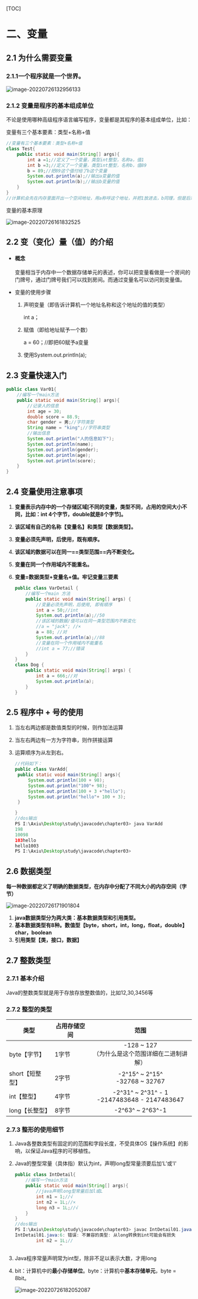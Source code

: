 [TOC]



# 二、变量

## 2.1 为什么需要变量

### 2.1.1一个程序就是一个世界。

![image-20220726132956133](https://picgo-1305004037.cos.ap-guangzhou.myqcloud.com/images/202207261329244.png)

### 2.1.2 变量是程序的基本组成单位

不论是使用哪种高级程序语言编写程序，变量都是其程序的基本组成单位，比如：

变量有三个基本要素：类型+名称+值

```java
//变量有三个基本要素：类型+名称+值
class Test{
	public static void main(String[] args){
		int a =1;//定义了一个变量，类型int整型，名称a，值1
		int b =3;//定义了一个变量，类型int整型，名称b，值89
		b = 89;//把89这个值付给了b这个变量
		System.out.println(a);//输出a变量的值
		System.out.println(b);//输出b变量的值
	}
}
//计算机会先在内存里面开出一个空间地址，用a称呼这个地址，并把1放进去，b同理，但是后来b=89让计算机把89替换掉了3这个值，3就给丢了。
```

变量的基本原理

![image-20220726161832525](https://picgo-1305004037.cos.ap-guangzhou.myqcloud.com/images/202207261618774.png)

## 2.2 变（变化）量（值）的介绍

- #### 概念

  变量相当于内存中一个数据存储单元的表述，你可以把变量看做是一个房间的门牌号，通过门牌号我们可以找到房间。而通过变量名可以访问到变量值。

- 变量的使用步骤

  1. 声明变量（即告诉计算机一个地址名称和这个地址的值的类型）

     int a；

  2. 赋值（即给地址赋予一个数）

     a = 60；//即把60赋予a变量

  3. 使用System.out.println(a);

## 2.3 变量快速入门

```java
public class Var01{
    //编写一个main方法
    public static void main(String[] args){
        //记录人的信息
        int age = 30;
        double score = 88.9;
        char gender = 男;//字符类型
        String name = "king";//字符串类型
        //输出信息
        System.out.println("人的信息如下");
        System.out.println(name);
        System.out.println(gender);
        System.out.println(age);
        System.out.println(score);
    }
}
```

## 2.4 变量使用注意事项

1. **变量表示内存中的一个存储区域[不同的变量，类型不同，占用的空间大小不同，比如：int 4个字节，double就是8个字节]。**

2. **该区域有自己的名称【变量名】和类型【数据类型】。**

3. **变量必须先声明，后使用，既有顺序。**

4. **该区域的数据可以在同一==类型范围==内不断变化。**

5. **变量在同一个作用域内不能重名。**

6. **变量=数据类型+变量名+值。牢记变量三要素**

   ```java
   public class VarDetail {
       //编写一个main 方法
       public static void main(String[] args) {
           //变量必须先声明，后使用, 即有顺序
           int a = 50;//int
           System.out.println(a);//50
           //该区域的数据/值可以在同一类型范围内不断变化
           //a = "jack"; //×
           a = 88; //对
           System.out.println(a);//88
           //变量在同一个作用域内不能重名
           //int a = 77;//错误
       }
   }
   class Dog {
       public static void main(String[] args) {
           int a = 666;//对
           System.out.println(a);
       }
   }
   ```

## 2.5 程序中 + 号的使用

1. 当左右两边都是数值类型的时候，则作加法运算

2. 当左右两边有一方为字符串，则作拼接运算

3. 运算顺序为从左到右。

   ```java
   //代码如下：
   public class VarAdd{
   	public static void main(String[] args){
   		System.out.println(100 + 98);
   		System.out.println("100"+ 98);
   		System.out.println(100 + 3 +"hello");
   		System.out.println("hello"+ 100 + 3);
   	}
   
   }
   //dos输出
   PS I:\Axiu\Desktop\study\javacode\chapter03> java VarAdd
   198
   10098
   103hello
   hello1003
   PS I:\Axiu\Desktop\study\javacode\chapter03>
   ```

## 2.6 数据类型

**每一种数据都定义了明确的数据类型，在内存中分配了不同大小的内存空间（字节）**

![image-20220726171901804](https://picgo-1305004037.cos.ap-guangzhou.myqcloud.com/images/202207261719911.png)

1. **java数据类型分为两大类：基本数据类型和引用类型。**
2. **基本数据类型有8种。数值型【byte，short，int，long，float，double】char，boolean**
3. **引用类型【类，接口，数据】**

## 2.7 整数类型

### 2.7.1 基本介绍

Java的整数类型就是用于存放存放整数值的，比如12,30,3456等

### 2.7.2 整型的类型

| 类型            | 占用存储空间 |                         范围                         |
| --------------- | ------------ | :--------------------------------------------------: |
| byte【字节】    | 1字节        | -128 ~ 127<br />（为什么是这个范围详细在二进制讲解） |
| short【短整型】 | 2字节        |          -2^15^ ~ 2^15^<br />-32768 ~ 32767          |
| int【整型】     | 4字节        |   -2^31^ ~ 2^31^ - 1<br />-2147483648 - 2147483647   |
| long【长整型】  | 8字节        |                   -2^63^ ~ 2^63^-1                   |

### 2.7.3 整形的使用细节

1. Java各整数类型有固定的的范围和字段长度，不受具体OS【操作系统】的影响，以保证Java程序的可移植性。

2. Java的整型常量（具体指）默认为int，声明long型常量须要后加‘L’或'l'

   ```java
   public class IntDetail{
       //编写一个main方法
       public static void main(String[] args){
           //java声明long型常量后加l或L
           int n1 = 1;//√
           int n2 = 1L;//×
           long n3 = 1L;//√
       }
   }
   //dos输出
   PS I:\Axiu\Desktop\study\javacode\chapter03> javac IntDetail01.java
   IntDetail01.java:6: 错误: 不兼容的类型: 从long转换到int可能会有损失
           int n2 = 1L;//
                    ^
   ```

   

3. Java程序常量声明常为int型，除非不足以表示大数，才用long

4. bit：计算机中的**最小存储单位**。byte：计算机中**基本存储单元**，byte = 8bit。

   ![image-20220726182052087](https://picgo-1305004037.cos.ap-guangzhou.myqcloud.com/images/202207261827055.png)



